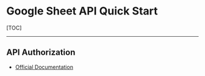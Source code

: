 # Google Sheet API Quick Start

[TOC]

---

## API Authorization

* [Official Documentation](https://developers.google.com/sheets/api/quickstart/python)

